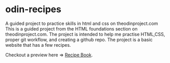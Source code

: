 # odin-recipes
A guided project to practice skills in html and css on theodinproject.com
This is a guided project from the HTML foundations section on theodinproject.com. The project is intended to help me practise HTML,CSS, proper git workflow, and creating a github repo. The project is a basic website that has a few recipes.

Checkout a preview here => [Recipe Book](https://damon-thomas.github.io/odin-recipes/).
